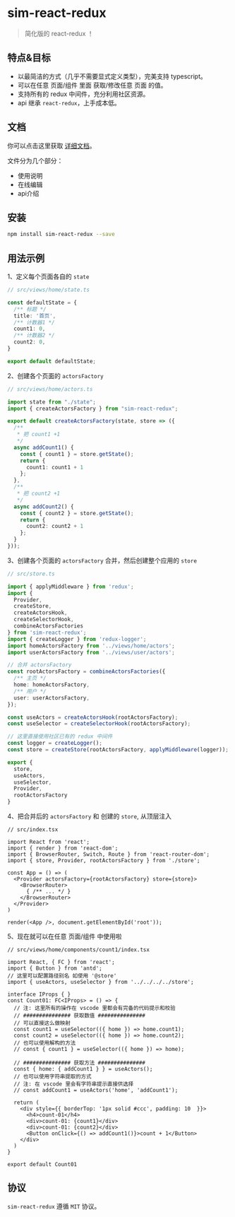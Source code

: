 # sim-react-redux
> 简化版的 react-redux ！

## 特点&目标

+ 以最简洁的方式（几乎不需要显式定义类型），完美支持 typescript。
+ 可以在任意 页面/组件 里面 获取/修改任意 页面 的值。
+ 支持所有的 redux 中间件，充分利用社区资源。
+ api 继承 `react-redux`，上手成本低。

## 文档

你可以点击这里获取 [详细文档](https://hannq.github.io/sim-react-redux/)。

文件分为几个部分：

+ 使用说明
+ 在线编辑
+ api介绍

## 安装

```bash
npm install sim-react-redux --save
```

## 用法示例

1、定义每个页面各自的 `state`

```typescript
// src/views/home/state.ts

const defaultState = {
  /** 标题 */
  title: '首页',
  /** 计数器1 */
  count1: 0,
  /** 计数器2 */
  count2: 0,
}

export default defaultState;
```

2、创建各个页面的 `actorsFactory`

```typescript
// src/views/home/actors.ts

import state from "./state";
import { createActorsFactory } from "sim-react-redux";

export default createActorsFactory(state, store => ({
  /**
   * 把 count1 +1
   */
  async addCount1() {
    const { count1 } = store.getState();
    return {
      count1: count1 + 1
    };
  },
  /**
   * 把 count2 +1
   */
  async addCount2() {
    const { count2 } = store.getState();
    return {
      count2: count2 + 1
    };
  }
}));
```

3、创建各个页面的 `actorsFactory` 合并，然后创建整个应用的 `store`

```typescript
// src/store.ts

import { applyMiddleware } from 'redux';
import {
  Provider,
  createStore,
  createActorsHook,
  createSelectorHook,
  combineActorsFactories
} from 'sim-react-redux';
import { createLogger } from 'redux-logger';
import homeActorsFactory from '../views/home/actors';
import userActorsFactory from '../views/user/actors';

// 合并 actorsFactory
const rootActorsFactory = combineActorsFactories({
  /** 主页 */
  home: homeActorsFactory,
  /** 用户 */
  user: userActorsFactory,
});

const useActors = createActorsHook(rootActorsFactory);
const useSelector = createSelectorHook(rootActorsFactory);

// 这里直接使用社区已有的 redux 中间件
const logger = createLogger();
const store = createStore(rootActorsFactory, applyMiddleware(logger));

export {
  store,
  useActors,
  useSelector,
  Provider,
  rootActorsFactory
}
```

4、把合并后的 `actorsFactory` 和 创建的 `store`, 从顶层注入

```tsx
// src/index.tsx

import React from 'react';
import { render } from 'react-dom';
import { BrowserRouter, Switch, Route } from 'react-router-dom';
import { store, Provider, rootActorsFactory } from './store';

const App = () => (
  <Provider actorsFactory={rootActorsFactory} store={store}>
    <BrowserRouter>
      { /** ... */ }
    </BrowserRouter>
  </Provider>
)

render(<App />, document.getElementById('root'));
```

5、现在就可以在任意 页面/组件 中使用啦

```tsx
// src/views/home/components/count1/index.tsx

import React, { FC } from 'react';
import { Button } from 'antd';
// 这里可以配置路径别名 如使用 '@store'
import { useActors, useSelector } from '../../../../store';

interface IProps { }
const Count01: FC<IProps> = () => {
  // 注: 这里所有的操作在 vscode 里都会有完备的代码提示和校验
  // ############### 获取数值 ###############
  // 可以直接这么做映射
  const count1 = useSelector(({ home }) => home.count1);
  const count2 = useSelector(({ home }) => home.count2);
  // 也可以使用解构的方法
  // const { count1 } = useSelector(({ home }) => home);

  // ############### 获取方法 ###############
  const { home: { addCount1 } } = useActors();
  // 也可以使用字符串提取的方式
  // 注: 在 vscode 里会有字符串提示直接供选择
  // const addCount1 = useActors('home', 'addCount1');

  return (
    <div style={{ borderTop: '1px solid #ccc', padding: 10  }}>
      <h4>count-01</h4>
      <div>count-01: {count1}</div>
      <div>count-01: {count2}</div>
      <Button onClick={() => addCount1()}>count + 1</Button>
    </div>
  )
}

export default Count01
```

## 协议

`sim-react-redux` 遵循 `MIT` 协议。
